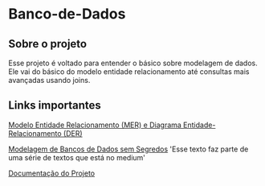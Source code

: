 # Banco-de-Dados

## Sobre o projeto

Esse projeto é voltado para entender o básico sobre modelagem de dados. Ele vai do básico do modelo entidade relacionamento até consultas mais avançadas usando joins.  

## Links importantes

[Modelo Entidade Relacionamento (MER) e Diagrama Entidade-Relacionamento (DER)](https://www.devmedia.com.br/modelo-entidade-relacionamento-mer-e-diagrama-entidade-relacionamento-der/14332)

[Modelagem de Bancos de Dados sem Segredos](https://medium.com/@alberteije/modelagem-de-bancos-de-dados-sem-segredos-62f770130c61)
'Esse texto faz parte de uma série de textos que está no medium'

[Documentação do Projeto](https://www.youtube.com/playlist?list=PLP-YI_e9x5kcg1M-uzIpfg8_aS2tSrM0o)
